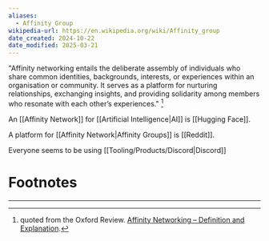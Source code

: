```yaml
---
aliases:
  - Affinity Group
wikipedia-url: https://en.wikipedia.org/wiki/Affinity_group
date_created: 2024-10-22
date_modified: 2025-03-21
---
```


"Affinity networking entails the deliberate assembly of individuals who share common identities, backgrounds, interests, or experiences within an organisation or community. It serves as a platform for nurturing relationships, exchanging insights, and providing solidarity among members who resonate with each other’s experiences." [^1] 

An [[Affinity Network]] for [[Artificial Intelligence|AI]] is [[Hugging Face]].

A platform for [[Affinity Network|Affinity Groups]] is [[Reddit]].

Everyone seems to be using [[Tooling/Products/Discord|Discord]]



# Footnotes
***
[^1]: quoted from the Oxford Review. [Affinity Networking – Definition and Explanation](https://oxford-review.com/the-oxford-review-dei-diversity-equity-and-inclusion-dictionary/affinity-networking-definition-and-explanation/).